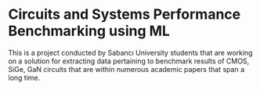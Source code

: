 # Circuits and Systems Performance Benchmarking using ML

This is a project conducted by Sabancı University students that are working on a solution for extracting data pertaining to benchmark results of CMOS, SiGe, GaN circuits that are within numerous academic papers that span a long time.
